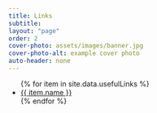 ```yaml
---
title: Links
subtitle:
layout: "page"
order: 2
cover-photo: assets/images/banner.jpg
cover-photo-alt: example cover photo
auto-header: none
---
```

<div>
  <ul>
{% for item in site.data.usefulLinks %}
    <li style="float: none;"> <a class="blue" href="{{ item.link }}"> {{ item.name }} </a> </li>
{% endfor %}
  </ul>
</div>
